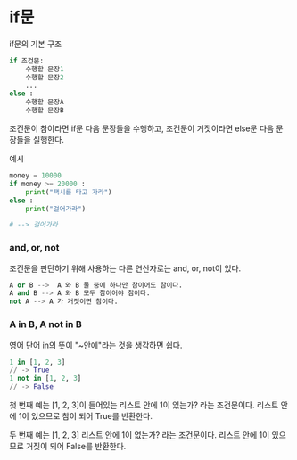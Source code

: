 # if문

if문의 기본 구조

```python
if 조건문:
	수행할 문장1
	수행할 문장2
	...
else :
	수행할 문장A
	수행할 문장B
```

조건문이 참이라면 if문 다음 문장들을 수행하고, 조건문이 거짓이라면 else문 다음 문장들을 실행한다.

예시

```python
money = 10000
if money >= 20000 :
	print("택시를 타고 가라")
else :
	print("걸어가라")

# --> 걸어가라
```

### and, or, not

조건문을 판단하기 위해 사용하는 다른 연산자로는 and, or, not이 있다.

```python
A or B -->  A 와 B 둘 중에 하나만 참이어도 참이다.
A and B --> A 와 B 모두 참이어야 참이다.
not A --> A 가 거짓이면 참이다.
```

### A in B, A not in B

영어 단어 in의 뜻이 "~안에"라는 것을 생각하면 쉽다.

```python
1 in [1, 2, 3]
// -> True
1 not in [1, 2, 3]
// -> False
```

첫 번째 예는 [1, 2, 3]이 들어있는 리스트 안에 1이 있는가? 라는 조건문이다. 리스트 안에 1이 있으므로 참이 되어 True를 반환한다.

두 번째 예는 [1, 2, 3] 리스트 안에 1이 없는가? 라는 조건문이다. 리스트 안에 1이 있으므로 거짓이 되어 False를 반환한다.